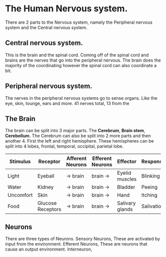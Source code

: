 # The Human Nervous system.
There are 2 parts to the Nervous system, namely the Peripheral nervous system and the Central nervous system.

## Central nervous system.
This is the brain and the spinal cord. Coming off of the spinal cord and brains are the nerves that go into the peripheral nervous. The brain does the majority of the coordinating however the spinal cord can also coordinate a bit.

## Peripheral nervous system.
The nerves in the peripheral nervous systems go to sense organs. Like the eye, skin, tounge, ears and more.
41 nerves total, 13 from the 

## The Brain
The brain can be split into 3 major parts. The **Cerebrum**, **Brain stem**, **Cerebellum**. The Cerebrum can also be split into 2 more parts and then another 4. First the left and right hemisphere. These hemispheres can be split into 4 lobes, frontal, temporal, occipital, parietal lobe.

| Stimulus  | Receptor          | Afferent Neurons | Efferent Neurons | Effector        | Response   |
| --------- | ----------------- | ---------------- | ---------------- | --------------- | ---------- |
| Light     | Eyeball           | -> brain         | brain ->         | Eyelid muscles  | Blinking   |
| Water     | Kidney            | -> brain         | brain ->         | Bladder         | Peeing     |
| Uncomfort | Skin              | -> brain         | brain ->         | Hand            | Itching    |
| Food      | Glucose Receptors | -> brain         | brain ->         | Salivary glands | Salivation |

## Neurons
There are three types of Neurons.
Sensory Neurons, These are activated by input from the environment.
Efferent Neurons, These are neurons that cause an output environment.
Interneuron,  